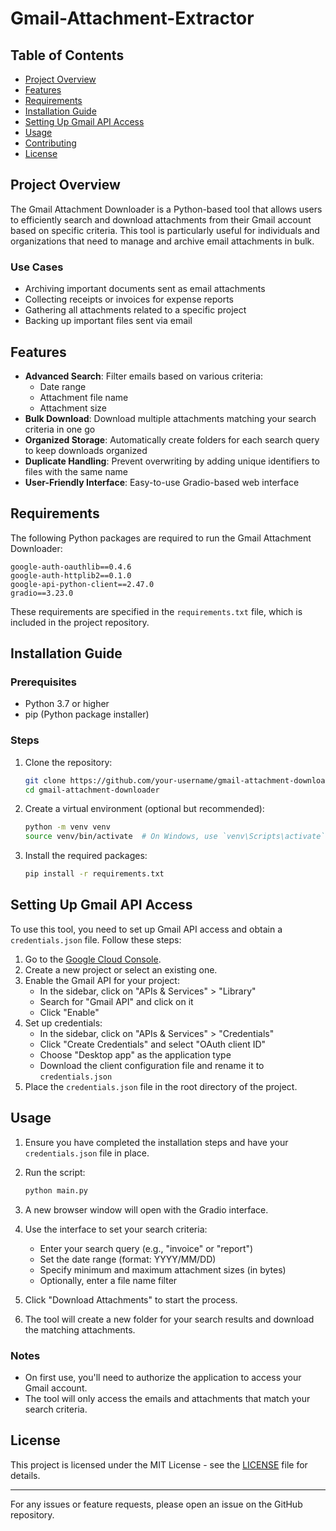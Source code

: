 # Gmail-Attachment-Extractor

## Table of Contents
- [Project Overview](#project-overview)
- [Features](#features)
- [Requirements](#requirements)
- [Installation Guide](#installation-guide)
- [Setting Up Gmail API Access](#setting-up-gmail-api-access)
- [Usage](#usage)
- [Contributing](#contributing)
- [License](#license)

## Project Overview

The Gmail Attachment Downloader is a Python-based tool that allows users to efficiently search and download attachments from their Gmail account based on specific criteria. This tool is particularly useful for individuals and organizations that need to manage and archive email attachments in bulk.

### Use Cases

- Archiving important documents sent as email attachments
- Collecting receipts or invoices for expense reports
- Gathering all attachments related to a specific project
- Backing up important files sent via email

## Features

- **Advanced Search**: Filter emails based on various criteria:
  - Date range
  - Attachment file name
  - Attachment size
- **Bulk Download**: Download multiple attachments matching your search criteria in one go
- **Organized Storage**: Automatically create folders for each search query to keep downloads organized
- **Duplicate Handling**: Prevent overwriting by adding unique identifiers to files with the same name
- **User-Friendly Interface**: Easy-to-use Gradio-based web interface

## Requirements

The following Python packages are required to run the Gmail Attachment Downloader:

```
google-auth-oauthlib==0.4.6
google-auth-httplib2==0.1.0
google-api-python-client==2.47.0
gradio==3.23.0
```

These requirements are specified in the `requirements.txt` file, which is included in the project repository.

## Installation Guide

### Prerequisites

- Python 3.7 or higher
- pip (Python package installer)

### Steps

1. Clone the repository:
   ```bash
   git clone https://github.com/your-username/gmail-attachment-downloader.git
   cd gmail-attachment-downloader
   ```

2. Create a virtual environment (optional but recommended):
   ```bash
   python -m venv venv
   source venv/bin/activate  # On Windows, use `venv\Scripts\activate`
   ```

3. Install the required packages:
   ```bash
   pip install -r requirements.txt
   ```

## Setting Up Gmail API Access

To use this tool, you need to set up Gmail API access and obtain a `credentials.json` file. Follow these steps:

1. Go to the [Google Cloud Console](https://console.cloud.google.com/).
2. Create a new project or select an existing one.
3. Enable the Gmail API for your project:
   - In the sidebar, click on "APIs & Services" > "Library"
   - Search for "Gmail API" and click on it
   - Click "Enable"
4. Set up credentials:
   - In the sidebar, click on "APIs & Services" > "Credentials"
   - Click "Create Credentials" and select "OAuth client ID"
   - Choose "Desktop app" as the application type
   - Download the client configuration file and rename it to `credentials.json`
5. Place the `credentials.json` file in the root directory of the project.

## Usage

1. Ensure you have completed the installation steps and have your `credentials.json` file in place.

2. Run the script:
   ```bash
   python main.py
   ```

3. A new browser window will open with the Gradio interface.

4. Use the interface to set your search criteria:
   - Enter your search query (e.g., "invoice" or "report")
   - Set the date range (format: YYYY/MM/DD)
   - Specify minimum and maximum attachment sizes (in bytes)
   - Optionally, enter a file name filter

5. Click "Download Attachments" to start the process.

6. The tool will create a new folder for your search results and download the matching attachments.

### Notes

- On first use, you'll need to authorize the application to access your Gmail account.
- The tool will only access the emails and attachments that match your search criteria.

## License

This project is licensed under the MIT License - see the [LICENSE](LICENSE) file for details.

---

For any issues or feature requests, please open an issue on the GitHub repository.
